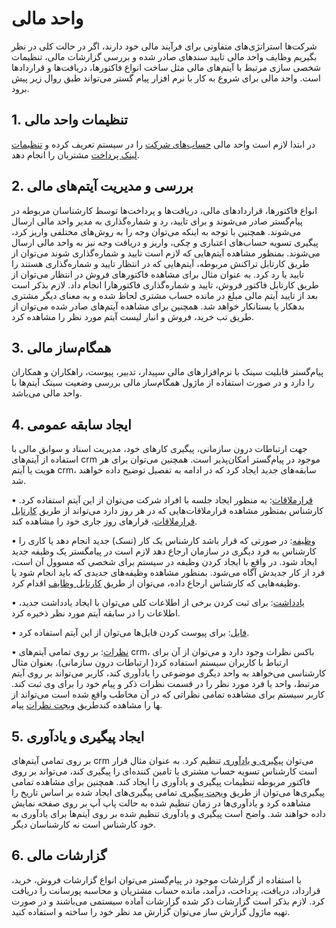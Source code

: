 # واحد مالی

شرکت‌ها استراتژی‌های متفاوتی برای فرآیند مالی خود دارند، اگر در حالت کلی در نظر بگیریم وظایف واحد مالی تایید سندهای صادر شده و بررسی گزارشات مالی، تنظیمات شخصی سازی مرتبط با آیتم‌های مالی مثل ساخت انواع فاکتورها، دریافت‌ها و قراردادها است. واحد مالی برای شروع به کار با نرم افزار پیام گستر می‌تواند طبق روال زیر پیش برود.

## 1.	تنظیمات واحد مالی

در ابتدا لازم است واحد مالی [حساب‌های شرکت](https://github.com/1stco/PayamGostarDocs/blob/master/help2.5.4/Basic-Information/Financial-account-management/Financial-account-management.md) را در سیستم تعریف کرده و [تنظیمات لینک پرداخت](https://github.com/1stco/PayamGostarDocs/blob/master/help2.5.4/Settings/General-settings/payment-pg/payment-pg.md) مشتریان را انجام دهد.

## 2.	بررسی و مدیریت آیتم‌های مالی

انواع فاکتورها، قراردادهای مالی، دریافت‌ها و پرداخت‌‌ها توسط کارشناسان مربوطه در پیام‌گستر صادر می‌شوند و برای تایید، رد و شماره‌گذاری به مدیر واحد مالی ارسال می‌شوند. همچنین با توجه به اینکه می‌توان وجه را به روش‌های مختلفی واریز کرد، پیگیری تسویه حساب‌های اعتباری و چکی، واریز و دریافت وجه نیز به واحد مالی ارسال می‌شوند. بمنظور مشاهده آیتم‌هایی که لازم است تایید و شماره‌گذاری شوند می‌توان از طریق کارتابل تراکنش مربوطه، آیتم‌هایی که در انتظار تایید و شماره‌گذاری هستند را تایید یا رد کرد. به عنوان مثال برای مشاهده فاکتورهای فروش در انتظار می‌توان از طریق کارتابل فاکتور فروش، تایید و شماره‌گذاری فاکتورهارا انجام داد. لازم بذکر است بعد از تایید آیتم‌ مالی مبلغ در مانده حساب مشتری لحاظ شده و به معنای دیگر مشتری بدهکار یا بستانکار خواهد شد.
همچنین برای مشاهده آیتم‌های صادر شده می‌توان از طریق تب خرید، فروش و انبار لیست آیتم مورد نظر را مشاهده کرد.

## 3.	همگام‌ساز مالی

پیام‌گستر قابلیت سینک با نرم‌افزارهای مالی سپیدار، تدبیر، پیوست، راهکاران و همکاران را دارد و در صورت استفاده از ماژول همگام‌ساز مالی بررسی وضعیت سینک آیتم‌ها با واحد مالی می‌باشد.

## 4.	ایجاد سابقه عمومی

جهت ارتباطات درون سازمانی، پیگیری کارهای خود، مدیریت اسناد و سوابق مالی با استفاده از آیتم‌های crm موجود در پیام‌گستر امکان‌پذیر است. همچنین می‌توان برای هر هویت یا آیتم crm، سابقه‌های جدید ایجاد کرد که در ادامه به تفصیل توضیح داده خواهند شد.

•		[قرارملاقات](https://github.com/1stco/PayamGostarDocs/blob/master/help2.5.4/Integrated-bank/Database/Records/new-appointment/new-appointment.md): به منظور ایجاد جلسه با افراد شرکت می‌توان از این آیتم استفاده کرد. کارشناس بمنظور مشاهده قرارملاقات‌هایی که در هر روز دارد می‌تواند از طریق   [کارتابل قرارملاقات](https://github.com/1stco/PayamGostarDocs/blob/master/help2.5.4/home/widget/Cardboard/Meeting-card/Meeting-card.md)، قرارهای روز جاری خود را مشاهده کند.

•	[وظیفه](https://github.com/1stco/PayamGostarDocs/blob/master/help2.5.4/Integrated-bank/Database/Records/New-task/New-task.md): در صورتی که قرار باشد کارشناس یک کار (تسک) جدید انجام دهد یا کاری را کارشناس به فرد دیگری در سازمان ارجاع دهد لازم است در پیامگستر یک وظیفه جدید ایجاد شود. در واقع با ایجاد کردن وظیفه در سیستم برای شخصی که مسوول آن است، فرد از کار جدیدش آگاه می‌شود. بمنظور مشاهده وظیفه‌های جدیدی که باید انجام شود یا وظیفه‌هایی که کارشناس ارجاع داده، می‌توان از طریق [کارتابل وظایف](https://github.com/1stco/PayamGostarDocs/blob/master/help2.5.4/home/widget/Cardboard/Task-tracking/2.6.0/Task-tracking.md) اقدام کرد.

•	[یادداشت](https://github.com/1stco/PayamGostarDocs/blob/master/help2.5.4/Integrated-bank/Database/Records/New-notes/New-notes.md): برای ثبت کردن برخی از اطلاعات کلی می‌توان با ایجاد یادداشت جدید، اطلاعات را در سابقه آیتم مورد نظر ذخیره کرد.

•	[فایل](https://github.com/1stco/PayamGostarDocs/blob/master/help2.5.4/Integrated-bank/Database/Records/new-file/Records.md): برای پیوست کردن فایل‌ها می‌توان از این آیتم استفاده کرد.

•	[نظرات](https://github.com/1stco/PayamGostarDocs/blob/master/help2.5.4/Integrated-bank/Database/General-specifications/Comments-home/Comments-home.md): بر روی تمامی آیتم‌های crm، باکس نظرات وجود دارد و می‌توان از آن برای ارتباط با کاربران سیستم استفاده کرد( ارتباطات درون سازمانی). بعنوان مثال کارشناسی می‌خواهد به واحد دیگری موضوعی را یادآوری کند، کاربر می‌تواند بر روی آیتم مرتبط، واحد یا فرد مورد نظر را در قسمت نظرات ذکر و پیام خود را برای وی ثبت کند. کاربر سیستم برای مشاهده تمامی نظراتی که در آن مخاطب واقع شده است می‌تواند از طریق  [ویجت نظرات](https://github.com/1stco/PayamGostarDocs/blob/master/help2.5.4/home/widget/Comments/2.6.0/Comments.md) پیام‎ها را مشاهده کند. 

## 5.	ایجاد پیگیری و یادآوری

بر روی تمامی آیتم‌های crm می‌توان [پیگیری و یادآوری](https://github.com/1stco/PayamGostarDocs/blob/master/help2.5.4/Integrated-bank/Database/General-specifications/Reminder-and-follow-up/Reminder-and-follow-up.md) تنظیم کرد. به عنوان مثال قرار است کارشناس تسویه حساب مشتری یا تامین کننده‌ای را پیگیری کند، می‌تواند بر روی فاکتور مربوطه تنظیمات پیگیری و یادآوری را ایجاد کند. همچنین برای مشاهده تمامی پیگیری‌ها می‌توان از طریق [ویجت پیگیری](https://github.com/1stco/PayamGostarDocs/blob/master/help2.5.4/home/widget/Follow-up-today/Follow-up-today.md) تمامی پیگیری‌های ایجاد شده بر اساس تاریخ را مشاهده کرد و یادآوری‌ها در زمان تنظیم شده به حالت پاپ آپ بر روی صفحه نمایش داده خواهند شد. واضح است پیگیری و یادآوری تنظیم شده بر روی آیتم‌ها برای یادآوری به خود کارشناس است نه کارشناسان دیگر.

## 6.	گزارشات مالی

با استفاده از گزارشات موجود در پیام‌گستر می‌توان انواع گزارشات فروش، خرید، قرارداد، دریافت، پرداخت، درآمد، مانده حساب مشتریان و محاسبه پورسانت را دریافت کرد. لازم بذکر است گزارشات ذکر شده گزارشات آماده سیستمی می‌باشند و در صورت تهیه ماژول گزارش ساز می‌توان گزارش مد نظر خود را ساخته و استفاده کنید.

